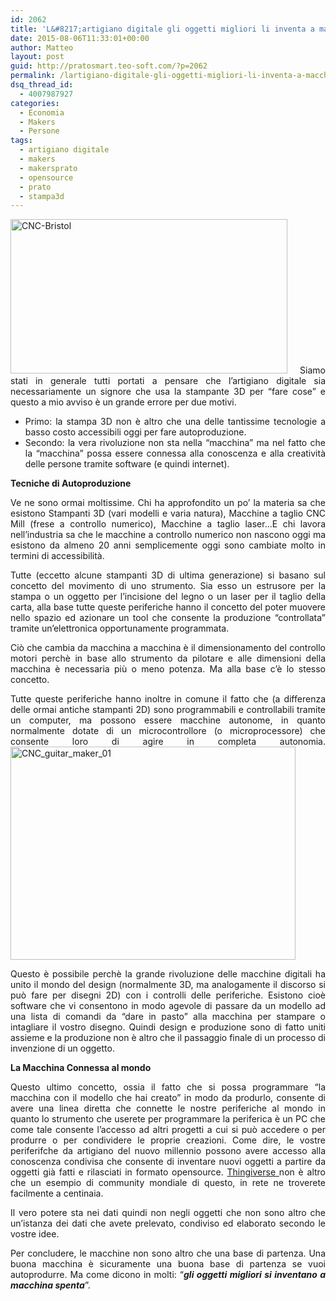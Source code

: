 ```yaml
---
id: 2062
title: 'L&#8217;artigiano digitale gli oggetti migliori li inventa a macchina spenta'
date: 2015-08-06T11:33:01+00:00
author: Matteo
layout: post
guid: http://pratosmart.teo-soft.com/?p=2062
permalink: /lartigiano-digitale-gli-oggetti-migliori-li-inventa-a-macchina-spenta/
dsq_thread_id:
  - 4007987927
categories:
  - Economia
  - Makers
  - Persone
tags:
  - artigiano digitale
  - makers
  - makersprato
  - opensource
  - prato
  - stampa3d
---
```

<p style="text-align: justify;">
  <a href="http://pratosmart.teo-soft.com/wp-content/uploads/2015/08/CNC-Bristol.jpg"><img class="alignleft  wp-image-2063" src="http://pratosmart.teo-soft.com/wp-content/uploads/2015/08/CNC-Bristol.jpg" alt="CNC-Bristol" width="443" height="247" srcset="http://pratosmart.teo-soft.com/wp-content/uploads/2015/08/CNC-Bristol-300x167.jpg 300w, http://pratosmart.teo-soft.com/wp-content/uploads/2015/08/CNC-Bristol-450x251.jpg 450w, http://pratosmart.teo-soft.com/wp-content/uploads/2015/08/CNC-Bristol.jpg 610w" sizes="(max-width: 443px) 100vw, 443px" /></a> Siamo stati in generale tutti portati a pensare che l’artigiano digitale sia necessariamente un signore che usa la stampante 3D per “fare cose” e questo a mio avviso è un grande errore per due motivi.
</p>

<ul style="text-align: justify;">
  <li>
    Primo: la stampa 3D non è altro che una delle tantissime tecnologie a basso costo accessibili oggi per fare autoproduzione.
  </li>
  <li>
    Secondo: la vera rivoluzione non sta nella “macchina” ma nel fatto che la “macchina” possa essere connessa alla conoscenza e alla creatività delle persone tramite software (e quindi internet).
  </li>
</ul>

<p style="text-align: justify;">
  <b>Tecniche di Autoproduzione</b>
</p>

<p style="text-align: justify;">
  Ve ne sono ormai moltissime. Chi ha approfondito un po’ la materia sa che esistono Stampanti 3D (vari modelli e varia natura), Macchine a taglio CNC Mill (frese a controllo numerico), Macchine a taglio laser&#8230;E chi lavora nell’industria sa che le macchine a controllo numerico non nascono oggi ma esistono da almeno 20 anni semplicemente oggi sono cambiate molto in termini di accessibilità.
</p>

<p style="text-align: justify;">
  Tutte (eccetto alcune stampanti 3D di ultima generazione) si basano sul concetto del movimento di uno strumento. Sia esso un estrusore per la stampa o un oggetto per l’incisione del legno o un laser per il taglio della carta, alla base tutte queste periferiche hanno il concetto del poter muovere nello spazio ed azionare un tool che consente la produzione “controllata” tramite un’elettronica opportunamente programmata.
</p>

<p style="text-align: justify;">
  Ciò che cambia da macchina a macchina è il dimensionamento del controllo motori perchè in base allo strumento da pilotare e alle dimensioni della macchina è necessaria più o meno potenza. Ma alla base c’è lo stesso concetto.
</p>

<p style="text-align: justify;">
  Tutte queste periferiche hanno inoltre in comune il fatto che (a differenza delle ormai antiche stampanti 2D) sono programmabili e controllabili tramite un computer, ma possono essere macchine autonome, in quanto normalmente dotate di un microcontrollore (o microprocessore) che consente loro di agire in completa autonomia.<img class="wp-image-2064 alignright" src="http://pratosmart.teo-soft.com/wp-content/uploads/2015/08/CNC_guitar_maker_01.jpg" alt="CNC_guitar_maker_01" width="456" height="341" srcset="http://pratosmart.teo-soft.com/wp-content/uploads/2015/08/CNC_guitar_maker_01-450x337.jpg 450w, http://pratosmart.teo-soft.com/wp-content/uploads/2015/08/CNC_guitar_maker_01.jpg 700w" sizes="(max-width: 456px) 100vw, 456px" />
</p>

<p style="text-align: justify;">
  Questo è possibile perchè la grande rivoluzione delle macchine digitali ha unito il mondo del design (normalmente 3D, ma analogamente il discorso si può fare per disegni 2D) con i controlli delle periferiche. Esistono cioè software che vi consentono in modo agevole di passare da un modello ad una lista di comandi da “dare in pasto” alla macchina per stampare o intagliare il vostro disegno. Quindi design e produzione sono di fatto uniti assieme e la produzione non è altro che il passaggio finale di un processo di invenzione di un oggetto.
</p>

<p style="text-align: justify;">
  <b>La Macchina Connessa al mondo</b>
</p>

<p style="text-align: justify;">
  Questo ultimo concetto, ossia il fatto che si possa programmare “la macchina con il modello che hai creato” in modo da produrlo, consente di avere una linea diretta che connette le nostre periferiche al mondo in quanto lo strumento che userete per programmare la periferica è un PC che come tale consente l’accesso ad altri progetti a cui si può accedere o per produrre o per condividere le proprie creazioni. Come dire, le vostre periferifche da artigiano del nuovo millennio possono avere accesso alla conoscenza condivisa che consente di inventare nuovi oggetti a partire da oggetti già fatti e rilasciati in formato opensource. <a href="https://www.thingiverse.com/">Thingiverse </a>non è altro che un esempio di community mondiale di questo, in rete ne troverete facilmente a centinaia.
</p>

<p style="text-align: justify;">
  Il vero potere sta nei dati quindi non negli oggetti che non sono altro che un’istanza dei dati che avete prelevato, condiviso ed elaborato secondo le vostre idee.
</p>

<p style="text-align: justify;">
  Per concludere, le macchine non sono altro che una base di partenza. Una buona macchina è sicuramente una buona base di partenza se vuoi autoprodurre. Ma come dicono in molti: “<strong><i>gli oggetti migliori si inventano a macchina spenta</i></strong>”.
</p>